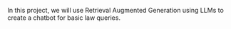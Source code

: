 In this project, we will use Retrieval Augmented Generation using LLMs to create a chatbot for basic law queries.
